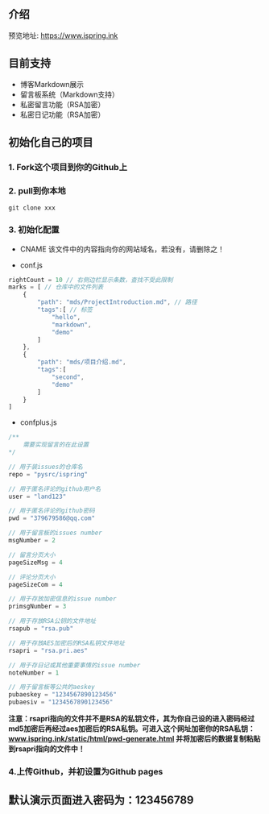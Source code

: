 ## 介绍

预览地址: https://www.ispring.ink

## 目前支持

+ 博客Markdown展示
+ 留言板系统（Markdown支持）
+ 私密留言功能（RSA加密）
+ 私密日记功能（RSA加密）

## 初始化自己的项目

### 1. Fork这个项目到你的Github上

### 2. pull到你本地
`git clone xxx`

### 3. 初始化配置

+ CNAME
该文件中的内容指向你的网站域名，若没有，请删除之！

+ conf.js

```js
rightCount = 10 // 右侧边栏显示条数，查找不受此限制
marks = [ // 仓库中的文件列表
	{
		"path": "mds/ProjectIntroduction.md", // 路径
		"tags":[ // 标签
			"hello",
			"markdown",
			"demo"
		]
	},
	{
		"path": "mds/项目介绍.md",
		"tags":[
			"second",
			"demo"
		]
	}
]

```

+ confplus.js

```js
/**
	需要实现留言的在此设置
*/

// 用于装issues的仓库名
repo = "pysrc/ispring"

// 用于匿名评论的github用户名
user = "land123"

// 用于匿名评论的github密码
pwd = "379679586@qq.com"

// 用于留言板的issues number
msgNumber = 2

// 留言分页大小
pageSizeMsg = 4

// 评论分页大小
pageSizeCom = 4

// 用于存放加密信息的issue number
primsgNumber = 3

// 用于存放RSA公钥的文件地址
rsapub = "rsa.pub"

// 用于存放AES加密后的RSA私钥文件地址
rsapri = "rsa.pri.aes"

// 用于存日记或其他重要事情的issue number
noteNumber = 1

// 用于留言板等公共的aeskey
pubaeskey = "1234567890123456"
pubaesiv = "1234567890123456"

```

**注意：rsapri指向的文件并不是RSA的私钥文件，其为你自己设的进入密码经过md5加密后再经过aes加密后的RSA私钥。可进入这个网址加密你的RSA私钥：www.ispring.ink/static/html/pwd-generate.html 并将加密后的数据复制粘贴到rsapri指向的文件中！**


### 4.上传Github，并初设置为Github pages

## 默认演示页面进入密码为：123456789


